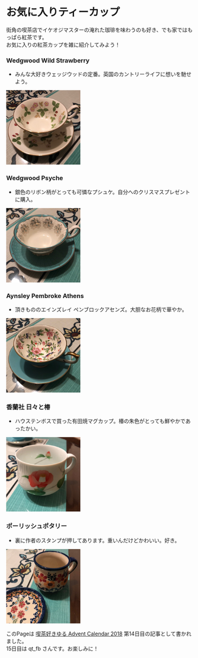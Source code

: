# お気に入りティーカップ

街角の喫茶店でイケオジマスターの淹れた珈琲を味わうのも好き、でも家ではもっぱら紅茶です。<br>
お気に入りの紅茶カップを雑に紹介してみよう！

### Wedgwood Wild Strawberry

- みんな大好きウェッジウッドの定番。英国のカントリーライフに想いを馳せよう。

<img src="cup1.jpg" width="200">

### Wedgwood Psyche

- 銀色のリボン柄がとっても可憐なプシュケ。自分へのクリスマスプレゼントに購入。

<img src="cup2.jpg" width="200">

### Aynsley Pembroke Athens

- 頂きもののエインズレイ ペンブロックアセンズ。大胆なお花柄で華やか。

<img src="cup3.jpg" width="200">

### 香蘭社 日々と椿

- ハウステンボスで買った有田焼マグカップ。椿の朱色がとっても鮮やかであったかい。

<img src="cup4.jpg" width="200">

### ポーリッシュポタリー

- 裏に作者のスタンプが押してあります。重いんだけどかわいい。好き。

<img src="cup5.jpg" width="200">


このPageは [喫茶好きゆる Advent Calendar 2018](https://adventar.org/calendars/3432) 第14日目の記事として書かれました。<br>
15日目は qt_fb さんです。お楽しみに！
